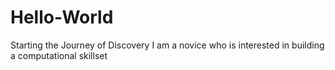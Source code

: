 # Hello-World
Starting the Journey of Discovery
I am a novice who is interested in building a computational skillset
